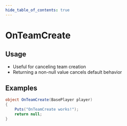 ```yaml
---
hide_table_of_contents: true
---
```


# OnTeamCreate

## Usage

* Useful for canceling team creation
* Returning a non-null value cancels default behavior

## Examples

```csharp title=""
object OnTeamCreate(BasePlayer player)
{
    Puts("OnTeamCreate works!");
    return null;
}
```
